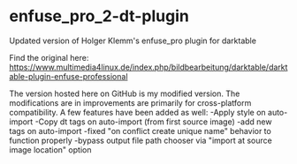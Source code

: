 # enfuse_pro_2-dt-plugin
Updated version of Holger Klemm's enfuse_pro plugin for darktable

Find the original here:
https://www.multimedia4linux.de/index.php/bildbearbeitung/darktable/darktable-plugin-enfuse-professional

The version hosted here on GitHub is my modified version. The modifications are in improvements are primarily for cross-platform compatibility. A few features have been added as well:
-Apply style on auto-import
-Copy dt tags on auto-import (from first source image)
-add new tags on auto-import
-fixed "on conflict create unique name" behavior to function properly
-bypass output file path chooser via "import at source image location" option
